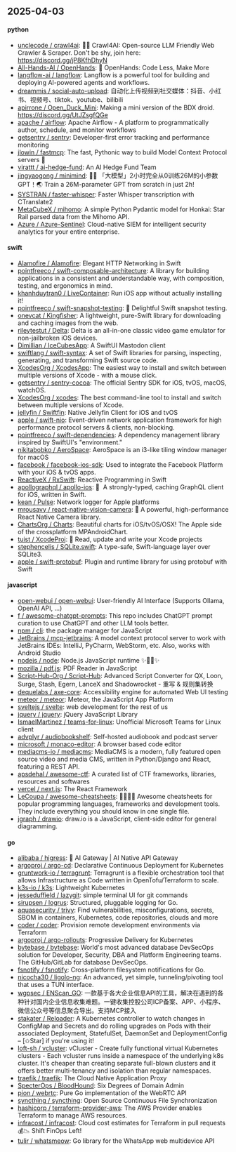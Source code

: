 ## 2025-04-03

#### python
* [unclecode / crawl4ai](https://github.com/unclecode/crawl4ai): 🚀🤖 Crawl4AI: Open-source LLM Friendly Web Crawler & Scraper. Don't be shy, join here: https://discord.gg/jP8KfhDhyN
* [All-Hands-AI / OpenHands](https://github.com/All-Hands-AI/OpenHands): 🙌 OpenHands: Code Less, Make More
* [langflow-ai / langflow](https://github.com/langflow-ai/langflow): Langflow is a powerful tool for building and deploying AI-powered agents and workflows.
* [dreammis / social-auto-upload](https://github.com/dreammis/social-auto-upload): 自动化上传视频到社交媒体：抖音、小红书、视频号、tiktok、youtube、bilibili
* [apirrone / Open_Duck_Mini](https://github.com/apirrone/Open_Duck_Mini): Making a mini version of the BDX droid. https://discord.gg/UtJZsgfQGe
* [apache / airflow](https://github.com/apache/airflow): Apache Airflow - A platform to programmatically author, schedule, and monitor workflows
* [getsentry / sentry](https://github.com/getsentry/sentry): Developer-first error tracking and performance monitoring
* [jlowin / fastmcp](https://github.com/jlowin/fastmcp): The fast, Pythonic way to build Model Context Protocol servers 🚀
* [virattt / ai-hedge-fund](https://github.com/virattt/ai-hedge-fund): An AI Hedge Fund Team
* [jingyaogong / minimind](https://github.com/jingyaogong/minimind): 🚀🚀 「大模型」2小时完全从0训练26M的小参数GPT！🌏 Train a 26M-parameter GPT from scratch in just 2h!
* [SYSTRAN / faster-whisper](https://github.com/SYSTRAN/faster-whisper): Faster Whisper transcription with CTranslate2
* [MetaCubeX / mihomo](https://github.com/MetaCubeX/mihomo): A simple Python Pydantic model for Honkai: Star Rail parsed data from the Mihomo API.
* [Azure / Azure-Sentinel](https://github.com/Azure/Azure-Sentinel): Cloud-native SIEM for intelligent security analytics for your entire enterprise.

#### swift
* [Alamofire / Alamofire](https://github.com/Alamofire/Alamofire): Elegant HTTP Networking in Swift
* [pointfreeco / swift-composable-architecture](https://github.com/pointfreeco/swift-composable-architecture): A library for building applications in a consistent and understandable way, with composition, testing, and ergonomics in mind.
* [khanhduytran0 / LiveContainer](https://github.com/khanhduytran0/LiveContainer): Run iOS app without actually installing it!
* [pointfreeco / swift-snapshot-testing](https://github.com/pointfreeco/swift-snapshot-testing): 📸 Delightful Swift snapshot testing.
* [onevcat / Kingfisher](https://github.com/onevcat/Kingfisher): A lightweight, pure-Swift library for downloading and caching images from the web.
* [rileytestut / Delta](https://github.com/rileytestut/Delta): Delta is an all-in-one classic video game emulator for non-jailbroken iOS devices.
* [Dimillian / IceCubesApp](https://github.com/Dimillian/IceCubesApp): A SwiftUI Mastodon client
* [swiftlang / swift-syntax](https://github.com/swiftlang/swift-syntax): A set of Swift libraries for parsing, inspecting, generating, and transforming Swift source code.
* [XcodesOrg / XcodesApp](https://github.com/XcodesOrg/XcodesApp): The easiest way to install and switch between multiple versions of Xcode - with a mouse click.
* [getsentry / sentry-cocoa](https://github.com/getsentry/sentry-cocoa): The official Sentry SDK for iOS, tvOS, macOS, watchOS.
* [XcodesOrg / xcodes](https://github.com/XcodesOrg/xcodes): The best command-line tool to install and switch between multiple versions of Xcode.
* [jellyfin / Swiftfin](https://github.com/jellyfin/Swiftfin): Native Jellyfin Client for iOS and tvOS
* [apple / swift-nio](https://github.com/apple/swift-nio): Event-driven network application framework for high performance protocol servers & clients, non-blocking.
* [pointfreeco / swift-dependencies](https://github.com/pointfreeco/swift-dependencies): A dependency management library inspired by SwiftUI's "environment."
* [nikitabobko / AeroSpace](https://github.com/nikitabobko/AeroSpace): AeroSpace is an i3-like tiling window manager for macOS
* [facebook / facebook-ios-sdk](https://github.com/facebook/facebook-ios-sdk): Used to integrate the Facebook Platform with your iOS & tvOS apps.
* [ReactiveX / RxSwift](https://github.com/ReactiveX/RxSwift): Reactive Programming in Swift
* [apollographql / apollo-ios](https://github.com/apollographql/apollo-ios): 📱  A strongly-typed, caching GraphQL client for iOS, written in Swift.
* [kean / Pulse](https://github.com/kean/Pulse): Network logger for Apple platforms
* [mrousavy / react-native-vision-camera](https://github.com/mrousavy/react-native-vision-camera): 📸 A powerful, high-performance React Native Camera library.
* [ChartsOrg / Charts](https://github.com/ChartsOrg/Charts): Beautiful charts for iOS/tvOS/OSX! The Apple side of the crossplatform MPAndroidChart.
* [tuist / XcodeProj](https://github.com/tuist/XcodeProj): 📝 Read, update and write your Xcode projects
* [stephencelis / SQLite.swift](https://github.com/stephencelis/SQLite.swift): A type-safe, Swift-language layer over SQLite3.
* [apple / swift-protobuf](https://github.com/apple/swift-protobuf): Plugin and runtime library for using protobuf with Swift

#### javascript
* [open-webui / open-webui](https://github.com/open-webui/open-webui): User-friendly AI Interface (Supports Ollama, OpenAI API, ...)
* [f / awesome-chatgpt-prompts](https://github.com/f/awesome-chatgpt-prompts): This repo includes ChatGPT prompt curation to use ChatGPT and other LLM tools better.
* [npm / cli](https://github.com/npm/cli): the package manager for JavaScript
* [JetBrains / mcp-jetbrains](https://github.com/JetBrains/mcp-jetbrains): A model context protocol server to work with JetBrains IDEs: IntelliJ, PyCharm, WebStorm, etc. Also, works with Android Studio
* [nodejs / node](https://github.com/nodejs/node): Node.js JavaScript runtime ✨🐢🚀✨
* [mozilla / pdf.js](https://github.com/mozilla/pdf.js): PDF Reader in JavaScript
* [Script-Hub-Org / Script-Hub](https://github.com/Script-Hub-Org/Script-Hub): Advanced Script Converter for QX, Loon, Surge, Stash, Egern, LanceX and Shadowrocket - 重写 & 规则集转换
* [dequelabs / axe-core](https://github.com/dequelabs/axe-core): Accessibility engine for automated Web UI testing
* [meteor / meteor](https://github.com/meteor/meteor): Meteor, the JavaScript App Platform
* [sveltejs / svelte](https://github.com/sveltejs/svelte): web development for the rest of us
* [jquery / jquery](https://github.com/jquery/jquery): jQuery JavaScript Library
* [IsmaelMartinez / teams-for-linux](https://github.com/IsmaelMartinez/teams-for-linux): Unofficial Microsoft Teams for Linux client
* [advplyr / audiobookshelf](https://github.com/advplyr/audiobookshelf): Self-hosted audiobook and podcast server
* [microsoft / monaco-editor](https://github.com/microsoft/monaco-editor): A browser based code editor
* [mediacms-io / mediacms](https://github.com/mediacms-io/mediacms): MediaCMS is a modern, fully featured open source video and media CMS, written in Python/Django and React, featuring a REST API.
* [apsdehal / awesome-ctf](https://github.com/apsdehal/awesome-ctf): A curated list of CTF frameworks, libraries, resources and softwares
* [vercel / next.js](https://github.com/vercel/next.js): The React Framework
* [LeCoupa / awesome-cheatsheets](https://github.com/LeCoupa/awesome-cheatsheets): 👩‍💻👨‍💻 Awesome cheatsheets for popular programming languages, frameworks and development tools. They include everything you should know in one single file.
* [jgraph / drawio](https://github.com/jgraph/drawio): draw.io is a JavaScript, client-side editor for general diagramming.

#### go
* [alibaba / higress](https://github.com/alibaba/higress): 🤖 AI Gateway | AI Native API Gateway
* [argoproj / argo-cd](https://github.com/argoproj/argo-cd): Declarative Continuous Deployment for Kubernetes
* [gruntwork-io / terragrunt](https://github.com/gruntwork-io/terragrunt): Terragrunt is a flexible orchestration tool that allows Infrastructure as Code written in OpenTofu/Terraform to scale.
* [k3s-io / k3s](https://github.com/k3s-io/k3s): Lightweight Kubernetes
* [jesseduffield / lazygit](https://github.com/jesseduffield/lazygit): simple terminal UI for git commands
* [sirupsen / logrus](https://github.com/sirupsen/logrus): Structured, pluggable logging for Go.
* [aquasecurity / trivy](https://github.com/aquasecurity/trivy): Find vulnerabilities, misconfigurations, secrets, SBOM in containers, Kubernetes, code repositories, clouds and more
* [coder / coder](https://github.com/coder/coder): Provision remote development environments via Terraform
* [argoproj / argo-rollouts](https://github.com/argoproj/argo-rollouts): Progressive Delivery for Kubernetes
* [bytebase / bytebase](https://github.com/bytebase/bytebase): World's most advanced database DevSecOps solution for Developer, Security, DBA and Platform Engineering teams. The GitHub/GitLab for database DevSecOps.
* [fsnotify / fsnotify](https://github.com/fsnotify/fsnotify): Cross-platform filesystem notifications for Go.
* [nicocha30 / ligolo-ng](https://github.com/nicocha30/ligolo-ng): An advanced, yet simple, tunneling/pivoting tool that uses a TUN interface.
* [wgpsec / ENScan_GO](https://github.com/wgpsec/ENScan_GO): 一款基于各大企业信息API的工具，解决在遇到的各种针对国内企业信息收集难题。一键收集控股公司ICP备案、APP、小程序、微信公众号等信息聚合导出。支持MCP接入
* [stakater / Reloader](https://github.com/stakater/Reloader): A Kubernetes controller to watch changes in ConfigMap and Secrets and do rolling upgrades on Pods with their associated Deployment, StatefulSet, DaemonSet and DeploymentConfig – [✩Star] if you're using it!
* [loft-sh / vcluster](https://github.com/loft-sh/vcluster): vCluster - Create fully functional virtual Kubernetes clusters - Each vcluster runs inside a namespace of the underlying k8s cluster. It's cheaper than creating separate full-blown clusters and it offers better multi-tenancy and isolation than regular namespaces.
* [traefik / traefik](https://github.com/traefik/traefik): The Cloud Native Application Proxy
* [SpecterOps / BloodHound](https://github.com/SpecterOps/BloodHound): Six Degrees of Domain Admin
* [pion / webrtc](https://github.com/pion/webrtc): Pure Go implementation of the WebRTC API
* [syncthing / syncthing](https://github.com/syncthing/syncthing): Open Source Continuous File Synchronization
* [hashicorp / terraform-provider-aws](https://github.com/hashicorp/terraform-provider-aws): The AWS Provider enables Terraform to manage AWS resources.
* [infracost / infracost](https://github.com/infracost/infracost): Cloud cost estimates for Terraform in pull requests💰📉 Shift FinOps Left!
* [tulir / whatsmeow](https://github.com/tulir/whatsmeow): Go library for the WhatsApp web multidevice API
